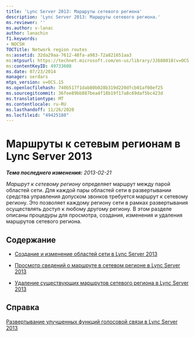 ```yaml
---
title: 'Lync Server 2013: Маршруты сетевого региона'
description: 'Lync Server 2013: Маршруты сетевого региона.'
ms.reviewer: ''
ms.author: v-lanac
author: lanachin
f1.keywords:
- NOCSH
TOCTitle: Network region routes
ms:assetid: 32da29aa-7612-48fa-a983-72a821651aa3
ms:mtpsurl: https://technet.microsoft.com/en-us/library/JJ688018(v=OCS.15)
ms:contentKeyID: 49733608
ms.date: 07/23/2014
manager: serdars
mtps_version: v=OCS.15
ms.openlocfilehash: 740b517f1dab80b028b319d220dfcb01af08ef25
ms.sourcegitcommit: 36fee89bb887bea4f18b19f17a8c69daf5bc423d
ms.translationtype: MT
ms.contentlocale: ru-RU
ms.lasthandoff: 11/26/2020
ms.locfileid: "49425180"
---
```

# <a name="network-region-routes-in-lync-server-2013"></a>Маршруты к сетевым регионам в Lync Server 2013

<div data-xmlns="http://www.w3.org/1999/xhtml">

<div class="topic" data-xmlns="http://www.w3.org/1999/xhtml" data-msxsl="urn:schemas-microsoft-com:xslt" data-cs="https://msdn.microsoft.com/">

<div data-asp="https://msdn2.microsoft.com/asp">



</div>

<div id="mainSection">

<div id="mainBody">

<span> </span>

_**Тема последнего изменения:** 2013-02-21_

*Маршрут к сетевому региону* определяет маршрут между парой областей сети. Для каждой пары областей сети в развертывании средства управления допуском звонков требуется маршрут к сетевому региону. Это позволяет каждому региону сети в рамках развертывания осуществлять доступ к любому другому региону. В этом разделе описаны процедуры для просмотра, создания, изменения и удаления маршрутов сетевого региона.

<div>

## <a name="in-this-section"></a>Содержание

  - [Создание и изменение областей сети в Lync Server 2013](lync-server-2013-creating-or-modifying-network-regions.md)

  - [Просмотр сведений о маршруте в сетевом регионе в Lync Server 2013](lync-server-2013-viewing-network-region-route-information.md)

  - [Удаление существующих маршрутов сетевого региона в Lync Server 2013](lync-server-2013-deleting-existing-network-region-routes.md)

</div>

<div>

## <a name="reference"></a>Справка

[Развертывание улучшенных функций голосовой связи в Lync Server 2013](lync-server-2013-deploying-advanced-enterprise-voice-features.md)

</div>

</div>

<span> </span>

</div>

</div>

</div>

